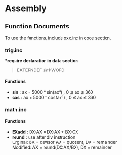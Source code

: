 # Assembly

## Function Documents

To use the functions, include xxx.inc in code section.

### trig.inc

**\*require declaration in data section**

> EXTERNDEF sin1:WORD

#### Functions

- **sin** : ax = 5000 \* sin(ax°) , 0 ≦ ax ≦ 360
- **cos** : ax = 5000 \* cos(ax°) , 0 ≦ ax ≦ 360

### math.inc

#### Functions

- **EXadd** : DX:AX = DX:AX + BX:CX
- **round** : use after div instruction. \
  Orginal: BX = devisor AX = quotient, DX = remainder\
  Modified: AX = round(DX:AX/BX), DX = remainder
